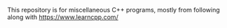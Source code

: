 This repository is for miscellaneous C++ programs, mostly from following along with https://www.learncpp.com/
